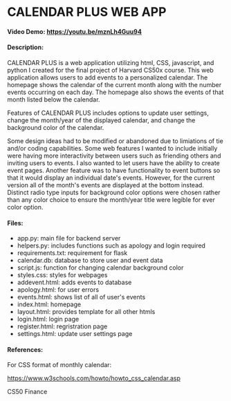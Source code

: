 # CALENDAR PLUS WEB APP
#### Video Demo: https://youtu.be/mznLh4Guu94
#### Description:
CALENDAR PLUS is a web application utilizing html, CSS, javascript, and python I created for the final project of Harvard CS50x course. This web application allows users to add events to a personalized calendar. The homepage shows the calendar of the current month along with the number events occurring on each day. The homepage also shows the events of that month listed below the calendar. 

Features of CALENDAR PLUS includes options to update user settings, change the month/year of the displayed calendar, and change the background color of the calendar.

Some design ideas had to be modified or abandoned due to limiations of tie and/or coding capabilities. Some web features I wanted to include initially were having more interactivity between users such as friending others and inviting users to events. I also wanted to let users have the ability to create event pages. Another feature was to have functionality to event buttons so that it would display an individual date's events. However, for the current version all of the month's events are displayed at the bottom instead. Distinct radio type inputs for background color options were chosen rather than any color choice to ensure the month/year title were legible for ever color option. 

#### Files:
- app.py: main file for backend server
- helpers.py: includes functions such as apology and login required
- requirements.txt: requirement for flask
- calendar.db: database to store user and event data
- script.js: function for changing calendar background color
- styles.css: styles for webpages
- addevent.html: adds events to database
- apology.html: for user errors
- events.html: shows list of all of user's events
- index.html: homepage
- layout.html: provides template for all other htmls
- login.html: login page
- register.html: regristration page
- settings.html: update user settings page

#### References:
For CSS format of monthly calendar:

https://www.w3schools.com/howto/howto_css_calendar.asp

CS50 Finance
